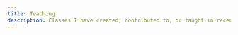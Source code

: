 ```yaml
---
title: Teaching
description: Classes I have created, contributed to, or taught in recent years.
--- 
```

